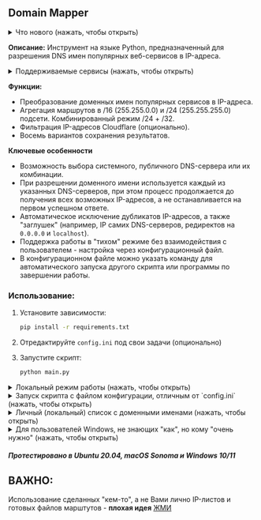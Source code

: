 ## Domain Mapper
<details>
  <summary>Что нового (нажать, чтобы открыть)</summary>

- Опция в config.ini: не добавлять comment="%SERVICE_NAME%" при сохранении IP-адресов в mikrotik формате. [Запрос @ITNetSystem](https://github.com/Ground-Zerro/DomainMapper/issues/45) 
- Изменена кодиовка файла результатов на UTF-8 без BOM. [Запрос @Savanture](https://github.com/Ground-Zerro/DomainMapper/issues/54) 
- [Конвертер маршутов](https://github.com/Ground-Zerro/DomainMapper/tree/main/utilities) как отдельная утилита. [Запрос @Andrey999r](https://github.com/Ground-Zerro/DomainMapper/discussions/43) 
- Добавлен сервис Jetbrains. [Запрос @SocketSomeone](https://github.com/Ground-Zerro/DomainMapper/issues/40)
- Добавлен сервис Discord. [Запрос @AHuMex](https://github.com/Ground-Zerro/DomainMapper/issues/38)
- [Комбинированный режим объединения IP-адресов в подсеть.](https://github.com/Ground-Zerro/DomainMapper/issues/36)
- Возможность загрузки списков сервисов и DNS-серверов из локального файла. [Запрос @Noksa](https://github.com/Ground-Zerro/DomainMapper/issues/26) 
- Вспомагательные [утилиты](https://github.com/Ground-Zerro/DomainMapper/tree/main/utilities) для поиска субдоменов.
- Добавлен сервис Twitch. [Запрос @shevernitskiy](https://github.com/Ground-Zerro/DomainMapper/issues/31)
- Добавлен Yandex DNS сервер. [Запрос @Noksa](https://github.com/Ground-Zerro/DomainMapper/issues/26)
- Опция в config.ini: Отключить отображение сведений о загруженой конфигурации.
- Передача имени конфигурационного файла ключом в терминале/командной строке. [Запрос @Noksa](https://github.com/Ground-Zerro/DomainMapper/issues/25)
- Добавлен сервис Github Copilot. [Запрос @aspirisen](https://github.com/Ground-Zerro/DomainMapper/issues/23)
- Keenetic CLI формат сохранения. [Запрос @vchikalkin](https://github.com/Ground-Zerro/DomainMapper/pull/20)
- Wireguard формат сохранения. [Запрос @sanikroot](https://github.com/Ground-Zerro/DomainMapper/issues/18)
- Агрегация маршрутов до /24, /16. [Запрос @sergeeximius](https://github.com/Ground-Zerro/DomainMapper/issues/8)
- OVPN формат сохранения. [Запрос @SonyLo](https://github.com/Ground-Zerro/DomainMapper/pull/13)
- Mikrotik формат сохранения. [Запрос @Shaman2010](https://github.com/Ground-Zerro/DomainMapper/pull/9)

</details>

**Описание:** Инструмент на языке Python, предназначенный для разрешения DNS имен популярных веб-сервисов в IP-адреса.


<details>
  <summary>Поддерживаемые сервисы (нажать, чтобы открыть)</summary>

- [Antifilter - community edition](https://community.antifilter.download/)
- Youtube
- Facebook
- Openai
- Tik-Tok
- Instagram
- Twitter
- Netflix
- Bing
- Adobe
- Apple
- Google
- Torrent Truckers
- Search engines
- [Github сopilot](https://github.com/features/copilot)
- Twitch
- Discord
- Jetbrains
- Личный список

</details>


**Функции:**
- Преобразование доменных имен популярных сервисов в IP-адреса.
- Агрегация маршрутов в /16 (255.255.0.0) и /24 (255.255.255.0) подсети. Комбинированный режим /24 + /32.
- Фильтрация IP-адресов Cloudflare (опционально).
- Восемь вариантов сохранения результатов.


**Ключевые особенности**
- Возможность выбора системного, публичного DNS-сервера или их комбинации.
- При разрешении доменного имени используется каждый из указанных DNS-серверов, при этом процесс продолжается до получения всех возможных IP-адресов, а не останавливается на первом успешном ответе.
- Автоматическое исключение дубликатов IP-адресов, а также "заглушек" (например, IP самих DNS-серверов, редиректов на `0.0.0.0` и `localhost`).
- Поддержка работы в "тихом" режиме без взаимодействия с пользователем - настройка через конфигурационный файл.
- В конфигурационном файле можно указать команду для автоматического запуска другого скрипта или программы по завершении работы.


###  Использование:

1. Установите зависимости:

   ```bash
   pip install -r requirements.txt
   ```
2. Отредактируйте `config.ini` под свои задачи (опционально)

3. Запустите скрипт:

   ```bash
   python main.py
   ```


<details>
  <summary>Локальный режим работы (нажать, чтобы открыть)</summary>

В этом режиме списки DNS-серверов и сервисов загружаются из локальных файлов в папке со скриптом, а не из сети.

Для включения загрузки списка сервисов из локального файла `platformdb`, укажите `localplatform = yes` в config.ini.
- Формат файла `platformdb`: название сервиса и путь к локальному файлу через двоеточие.
Поддерживается работа как с файлами на локальной машине, так и их загрузка из сети по http(s).
Пример:
```
Torrent Truckers: platforms/dns-ttruckers.lst
Search engines: dns-search-engines.txt
Twitch: platforms/service/dns-twitch.txt
Adobe: https://raw.githubusercontent.com/Ground-Zerro/DomainMapper/main/platforms/dns-adobe.txt
```

Для включения загрузки списка DNS-серверов из локального файла `dnsdb`, укажите `localdns = yes` в config.ini.
- Формат файла `dnsdb`: название DNS-сервера и его IP-адреса через двоеточие и пробел.
Важно - нужно обязательно указать два IP-адреса для каждого названия (можно один и тот же), это необходимо для правильной работы кода. 
Пример:
```
SkyDNS: 77.88.8.8 77.88.8.8
Alternate DNS: 76.76.19.19 76.223.122.150
AdGuard DNS: 94.140.14.14 94.140.15.15
```

Важно: названия сервисов и нумерация DNS-серверов в config.ini должны соответствовать тем, что указаны в файлах `platformdb` и `dnsdb`.

- Формат файла с доменными именами: по одному домену на строку.
Пример:
```
ab.chatgpt.com
api.openai.com
arena.openai.com
```
Указание URL вместо доменного имени (например, `ab.chatgpt.com/login` вместо `ab.chatgpt.com`) приведет к ошибке.
</details>


<details>
  <summary>Запуск скрипта с файлом конфигурации, отличным от `config.ini` (нажать, чтобы открыть)</summary>

- Указать путь к другому конфигурационному файлу при запуске скрипта можно с помощью опции `-c` (или `--config`). Если параметр не указан, по умолчанию будет использоваться файл `config.ini`.

Пример использования: `main.py -c myconfig.ini`, `python main.py -c config2.ini` или `main.py -c srv5.ini` и т.д.
</details>


<details>
  <summary>Личный (локальный) список с доменными именами (нажать, чтобы открыть)</summary>

- Создайте файл `custom-dns-list.txt`, запишите в него доменные имена и разместите его рядом со скриптом. Список будет автоматически подхвачен при запуске и появится в меню как "Custom DNS list".

- Пример файла `custom-dns-list.txt`:
```
ab.chatgpt.com
api.openai.com
arena.openai.com
```
Указание URL вместо доменного имени (например, `ab.chatgpt.com/login` вместо `ab.chatgpt.com`) приведет к ошибке.
</details>


<details>
  <summary>Для пользователей Windows, не знающих "как", но кому "очень нужно" (нажать, чтобы открыть)</summary>

- Загляните в директорию [Windows](https://github.com/Ground-Zerro/DomainMapper/tree/main/Windows) репозитория.
</details>


##### Протестировано в Ubuntu 20.04, macOS Sonoma и Windows 10/11

## ВАЖНО:
Использование сделанных "кем-то", а не Вами лично IP-листов и готовых файлов марштутов - **плохая идея** [ЖМИ](https://github.com/Ground-Zerro/DomainMapper/discussions/50)

